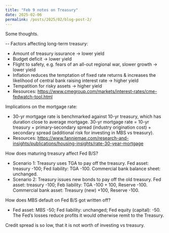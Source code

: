 ```yaml
---
title: "Feb 9 notes on Treasury"
date: 2025-02-06
permalink: /posts/2025/02/blog-post-2/
---
```


Some thoughts.

--
Factors affecting long-term treasury:
- Amount of treasury issurance -> lower yield
- Budget deficit -> lower yield
- Flight to safety, e.g. fears of an all-out regional war, slower growth -> lower yield
- Inflation reduces the temptation of fixed rate returns & increases the likelihood of central bank raising interest rate -> higher yield 
- Tempatition for risky assets -> higher yield
- Resources: https://www.cmegroup.com/markets/interest-rates/cme-fedwatch-tool.html

Implications on the mortgage rate: 
- 30-yr mortgage rate is benchmarked against 10-yr treasury, which has duration close to average mortgage. 30-yr mortgage rate = 10-yr treasury + primary-secondary spread (industry origination cost) + secondary spread (additional risk for investing in MBS vs treasury). 
- Resources: https://www.fanniemae.com/research-and-insights/publications/housing-insights/rate-30-year-mortgage

How does maturing treasury affect Fed B/S?
- Scenario 1: Treasury uses TGA to pay off the treasury. Fed asset: treasury -100; Fed liability: TGA -100. Commercial bank balance sheet: unchanged.
- Scenario 2: Treasury issues new bonds to pay off the old treasury. Fed asset: treasury -100; Feb liability: TGA -100 + 100, Reserve -100. Commercial bank asset: Treasury (new) +100, Reserve -100.

How does MBS default on Fed B/S got written off?
- Fed asset: MBS -50; Fed liability: unchanged; Fed equity (capital): -50. The Fed’s losses reduce profits it would otherwise remit to the Treasury.

Credit spread is so low, that it is not worth of investing vs treasury.




